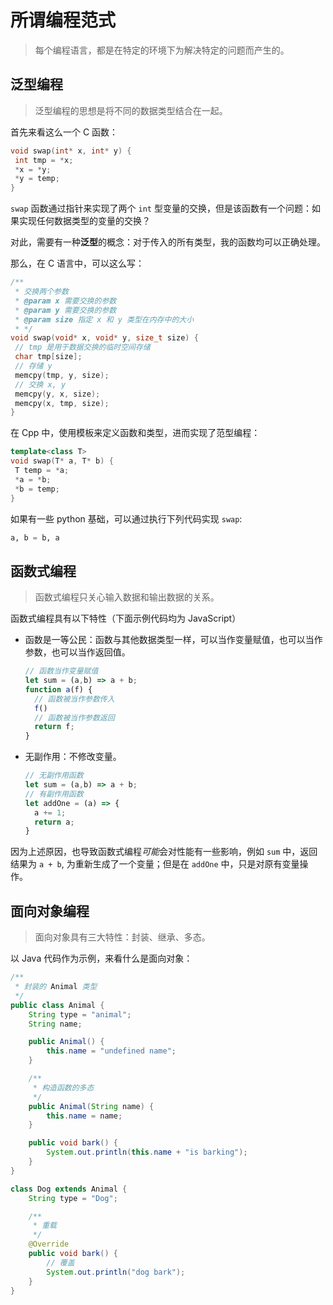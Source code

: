 # 所谓编程范式

> 每个编程语言，都是在特定的环境下为解决特定的问题而产生的。

## 泛型编程

> 泛型编程的思想是将不同的数据类型结合在一起。

首先来看这么一个 C 函数：

```cpp
void swap(int* x, int* y) {
 int tmp = *x;
 *x = *y;
 *y = temp;
}
```

`swap` 函数通过指针来实现了两个 `int` 型变量的交换，但是该函数有一个问题：如果实现任何数据类型的变量的交换？

对此，需要有一种**泛型**的概念：对于传入的所有类型，我的函数均可以正确处理。

那么，在 C 语言中，可以这么写：

```cpp
/**
 * 交换两个参数
 * @param x 需要交换的参数
 * @param y 需要交换的参数
 * @param size 指定 x 和 y 类型在内存中的大小
 * */ 
void swap(void* x, void* y, size_t size) {
 // tmp 是用于数据交换的临时空间存储
 char tmp[size];
 // 存储 y
 memcpy(tmp, y, size);
 // 交换 x, y
 memcpy(y, x, size);
 memcpy(x, tmp, size);
}
```

在 Cpp 中，使用模板来定义函数和类型，进而实现了范型编程：

```cpp
template<class T>
void swap(T* a, T* b) {
 T temp = *a;
 *a = *b;
 *b = temp;
}
```

如果有一些 python 基础，可以通过执行下列代码实现 `swap`:

```python
a, b = b, a
```

## 函数式编程

> 函数式编程只关心输入数据和输出数据的关系。

函数式编程具有以下特性（下面示例代码均为 JavaScript）

- 函数是一等公民：函数与其他数据类型一样，可以当作变量赋值，也可以当作参数，也可以当作返回值。

  ```javascript
  // 函数当作变量赋值
  let sum = (a,b) => a + b;
  function a(f) {
    // 函数被当作参数传入
    f()
    // 函数被当作参数返回
    return f;
  }
  ```

- 无副作用：不修改变量。

  ```javascript
  // 无副作用函数
  let sum = (a,b) => a + b;
  // 有副作用函数
  let addOne = (a) => {
    a += 1;
    return a;
  }
  ```

因为上述原因，也导致函数式编程*可能*会对性能有一些影响，例如 `sum` 中，返回结果为 `a + b`, 为重新生成了一个变量；但是在 `addOne` 中，只是对原有变量操作。

## 面向对象编程

> 面向对象具有三大特性：封装、继承、多态。

以 Java 代码作为示例，来看什么是面向对象：

```java
/**
 * 封装的 Animal 类型
 */
public class Animal {
    String type = "animal";
    String name;

    public Animal() {
        this.name = "undefined name";
    }

    /**
     * 构造函数的多态
     */
    public Animal(String name) {
        this.name = name;
    }

    public void bark() {
        System.out.println(this.name + "is barking");
    }
}

class Dog extends Animal {
    String type = "Dog";

    /**
     * 重载
     */
    @Override
    public void bark() {
        // 覆盖
        System.out.println("dog bark");
    }
}
```
